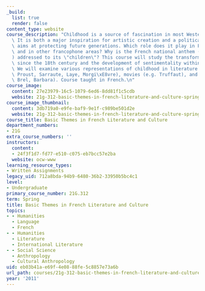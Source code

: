 ```yaml
---
_build:
  list: true
  render: false
content_type: website
course_description: "Childhood is a source of fascination in most Western cultures.\
  \ It is both a major inspiration for artistic creation and a political ideal, which\
  \ aims at protecting future generations. Which role does it play in French society\
  \ and in other francophone areas? Why is the French national anthem (\"La Marseillaise\"\
  ) addressed to its \"children\"? This course will study the transformation of childhood\
  \ since the 18th century and the development of sentimentality within the family.\
  \ We will examine various representations of childhood in literature (e.g. Pagnol,\
  \ Proust, Sarraute, Laye, Morgi\xE8vre), movies (e.g. Truffaut), and songs (e.g.\
  \ Brel, Barbara). Course taught in French.\n"
course_image:
  content: 27e23979-16c5-1079-6ed6-8dd81f1c5cdb
  website: 21g-312-basic-themes-in-french-literature-and-culture-spring-2011
course_image_thumbnail:
  content: 3db719a0-e9fe-baf9-9e1f-c989be501d2e
  website: 21g-312-basic-themes-in-french-literature-and-culture-spring-2011
course_title: Basic Themes in French Literature and Culture
department_numbers:
- 21G
extra_course_numbers: ''
instructors:
  content:
  - 24f3f1d7-fd77-e510-c075-eb7bcc57e2ba
  website: ocw-www
learning_resource_types:
- Written Assignments
legacy_uid: 712a8bda-94b9-6480-36b2-33950b5bc4c1
level:
- Undergraduate
primary_course_number: 21G.312
term: Spring
title: Basic Themes in French Literature and Culture
topics:
- - Humanities
  - Language
  - French
- - Humanities
  - Literature
  - International Literature
- - Social Science
  - Anthropology
  - Cultural Anthropology
uid: eb03b41a-e69f-4e08-88fe-5c8857e73a6b
url_path: courses/21g-312-basic-themes-in-french-literature-and-culture-spring-2011
year: '2011'
---
```

